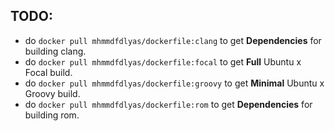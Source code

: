 TODO:
---

- do `docker pull mhmmdfdlyas/dockerfile:clang` to get **Dependencies** for building clang.
- do `docker pull mhmmdfdlyas/dockerfile:focal` to get **Full** Ubuntu x Focal build.
- do `docker pull mhmmdfdlyas/dockerfile:groovy` to get **Minimal** Ubuntu x Groovy build.
- do `docker pull mhmmdfdlyas/dockerfile:rom` to get **Dependencies** for building rom.
